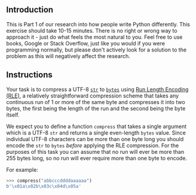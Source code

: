 ## Introduction

This is Part 1 of our research into how people write Python differently. This exercise should take 10-15 minutes. There is no right or wrong way to approach it - just do what feels the most natural to you. Feel free to use books, Google or Stack Overflow, just like you would if you were programming normally, but please don't actively look for a solution to the problem as this will negatively affect the research.

## Instructions

Your task is to compress a UTF-8 [`str`][str] to [`bytes`][bytes] using [Run Length Encoding (RLE)][rle], a relatively straightforward compression scheme that takes any continuous run of 1 or more of the same byte and compresses it into two bytes, the first being the length of the run and the second being the byte itself.

We expect you to define a function `compress` that takes a single argument which is a UTF-8 `str` and returns a single even-length `bytes` value. Since individual UTF-8 characters can be more than one byte long you should encode the `str` to `bytes` _before_ applying the RLE compression. For the purposes of this task you can assume that no run will ever be more than 255 bytes long, so no run will ever require more than one byte to encode.

For example:

```python
>>> compress("abbcccddddaaaaaa")
b'\x01a\x02b\x03c\x04d\x05a'
```

[str]: https://docs.python.org/3/library/stdtypes.html#text-sequence-type-str
[bytes]: https://docs.python.org/3/library/stdtypes.html#binary-sequence-types-bytes-bytearray-memoryview
[rle]: https://en.wikipedia.org/wiki/Run-length_encoding
